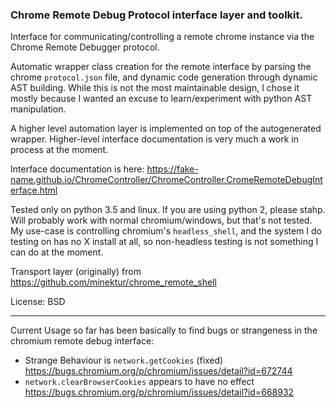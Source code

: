 ### Chrome Remote Debug Protocol interface layer and toolkit.

Interface for communicating/controlling a remote chrome instance via the Chrome 
Remote Debugger protocol.

Automatic wrapper class creation for the remote interface by parsing
the chrome `protocol.json` file, and dynamic code generation through dynamic 
AST building. While this is not the most maintainable design, I chose it mostly
because I wanted an excuse to learn/experiment with python AST manipulation.

A higher level automation layer is implemented on top of the autogenerated 
wrapper. Higher-level interface documentation is very much a work in process
at the moment.

Interface documentation is here: https://fake-name.github.io/ChromeController/ChromeController.CromeRemoteDebugInterface.html

Tested only on python 3.5 and linux. If you are using python 2, please stahp. 
Will probably work with normal chromium/windows, but that's not tested. My 
use-case is controlling chromium's `headless_shell`, and the system I do testing 
on has no X install at all, so non-headless testing is not something I can do
at the moment.

Transport layer (originally) from https://github.com/minektur/chrome_remote_shell

License:
BSD



------

Current Usage so far has been basically to find bugs or strangeness in the 
chromium remote debug interface:

 - Strange Behaviour is `network.getCookies` (fixed)
     https://bugs.chromium.org/p/chromium/issues/detail?id=672744
 - `network.clearBrowserCookies` appears to have no effect
     https://bugs.chromium.org/p/chromium/issues/detail?id=668932

